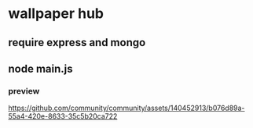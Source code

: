 # wallpaper hub
## require express and mongo
## node main.js
### preview
https://github.com/community/community/assets/140452913/b076d89a-55a4-420e-8633-35c5b20ca722
